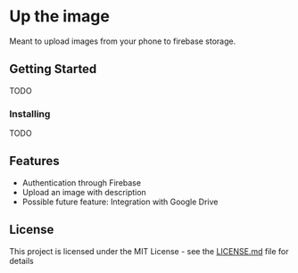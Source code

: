 # Up the image

Meant to upload images from your phone to firebase storage.

## Getting Started

TODO

### Installing

TODO

## Features

* Authentication through Firebase
* Upload an image with description
* Possible future feature: Integration with Google Drive

## License

This project is licensed under the MIT License - see the [LICENSE.md](LICENSE.md) file for details